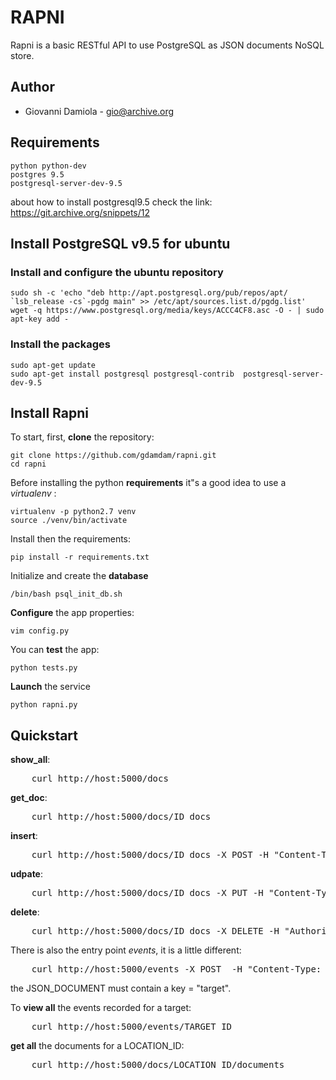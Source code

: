 # RAPNI

Rapni is a basic RESTful API to use PostgreSQL as JSON documents NoSQL store.

## Author
- Giovanni Damiola - <gio@archive.org>

## Requirements

    python python-dev
    postgres 9.5
    postgresql-server-dev-9.5

about how to install postgresql9.5 check the link: https://git.archive.org/snippets/12


## Install PostgreSQL v9.5 for ubuntu

### Install and configure the ubuntu repository

    sudo sh -c 'echo "deb http://apt.postgresql.org/pub/repos/apt/ `lsb_release -cs`-pgdg main" >> /etc/apt/sources.list.d/pgdg.list'
    wget -q https://www.postgresql.org/media/keys/ACCC4CF8.asc -O - | sudo apt-key add -

### Install the packages

    sudo apt-get update
    sudo apt-get install postgresql postgresql-contrib  postgresql-server-dev-9.5


## Install Rapni

To start, first, **clone** the repository:

    git clone https://github.com/gdamdam/rapni.git
    cd rapni

Before installing the python **requirements** it"s a good idea to use a *virtualenv* :

    virtualenv -p python2.7 venv
    source ./venv/bin/activate

Install then the requirements:

    pip install -r requirements.txt

Initialize and create the **database**

    /bin/bash psql_init_db.sh

**Configure** the app properties:

    vim config.py

You can **test** the app:

    python tests.py

**Launch** the service

    python rapni.py



## Quickstart

**show_all**:
<pre>
    curl http://host:5000/docs
</pre>

**get_doc**:
<pre>
    curl http://host:5000/docs/ID_docs
</pre>

**insert**:
<pre>
    curl http://host:5000/docs/ID_docs -X POST -H "Content-Type: application/json" -H "Authorization: AUTH_TOKEN" -d "JSON_DOCUMENT"
</pre>

**udpate**:
<pre>
    curl http://host:5000/docs/ID_docs -X PUT -H "Content-Type: application/json" -H "Authorization: AUTH_TOKEN" -d "JSON_DOCUMENT"
</pre>

**delete**:
<pre>
    curl http://host:5000/docs/ID_docs -X DELETE -H "Authorization: AUTH_TOKEN"
</pre>


There is also the entry point *events*, it is a little different:

<pre>
    curl http://host:5000/events -X POST  -H "Content-Type: application/json" -H "Authorization: AUTH_TOKEN" -d "JSON_DOCUMENT"
</pre>

the JSON_DOCUMENT must contain a key = "target".

To **view all** the events recorded for a target:

<pre>
    curl http://host:5000/events/TARGET_ID
</pre>

**get all** the documents for a LOCATION_ID:

<pre>
    curl http://host:5000/docs/LOCATION_ID/documents
</pre>

